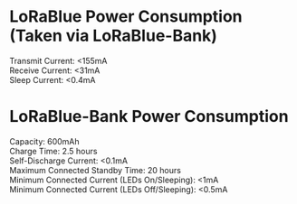 # LoRaBlue Power Consumption (Taken via LoRaBlue-Bank)
Transmit Current: <155mA  
Receive Current: <31mA   
Sleep Current: <0.4mA  

# LoRaBlue-Bank Power Consumption
Capacity: 600mAh  
Charge Time: 2.5 hours   
Self-Discharge Current: <0.1mA  
Maximum Connected Standby Time: 20 hours  
Minimum Connected Current (LEDs On/Sleeping): <1mA  
Minimum Connected Current (LEDs Off/Sleeping): <0.5mA  
